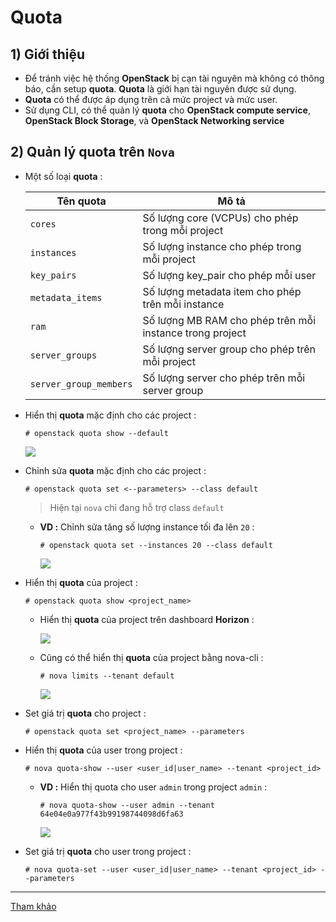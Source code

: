 # Quota
## **1) Giới thiệu**
- Để tránh việc hệ thống **OpenStack** bị cạn tài nguyên mà không có thông báo, cần setup **quota**. **Quota** là giới hạn tài nguyên được sử dụng. 
- **Quota** có thể được áp dụng trên cả mức project và mức user.
- Sử dụng CLI, có thể quản lý **quota** cho **OpenStack compute service**, **OpenStack Block Storage**, và **OpenStack Networking service**
## **2) Quản lý quota trên `Nova`**
- Một số loại **quota** :

    | Tên quota | Mô tả |
    |-----------|-------|
    | `cores` | Số lượng core (VCPUs) cho phép trong mỗi project |
    | `instances` | Số lượng instance cho phép trong mỗi project |
    | `key_pairs` | Số lượng key_pair cho phép mỗi user |
    | `metadata_items` | Số lượng metadata item cho phép trên mỗi instance |
    | `ram` | Số lượng MB RAM cho phép trên mỗi instance trong project |
    | `server_groups` | Số lượng server group cho phép trên mỗi project |
    | `server_group_members` | Số lượng server cho phép trên mỗi server group |

- Hiển thị **quota** mặc định cho các project :
    ```
    # openstack quota show --default
    ```
    <img src=https://i.imgur.com/CrasNqI.png>

- Chỉnh sửa **quota** mặc định cho các project :
    ```
    # openstack quota set <--parameters> --class default
    ```
    > Hiện tại `nova` chỉ đang hỗ trợ class `default`
    - **VD :** Chỉnh sửa tăng số lượng instance tối đa lên `20` :
        ```
        # openstack quota set --instances 20 --class default
        ```
        <img src=https://i.imgur.com/dzx9Z6q.png>

- Hiển thị **quota** của project :
    ```
    # openstack quota show <project_name>
    ```
    - Hiển thị **quota** của project trên dashboard **Horizon** :

        <img src=https://i.imgur.com/TdewxMR.png>

    - Cũng có thể hiển thị **quota** của project bằng nova-cli :
        ```
        # nova limits --tenant default
        ```
        <img src=https://i.imgur.com/pk3Rct5.png>
- Set giá trị **quota** cho project :
    ```
    # openstack quota set <project_name> --parameters
    ```
- Hiển thị **quota** của user trong project :
    ```
    # nova quota-show --user <user_id|user_name> --tenant <project_id>
    ```
    - **VD :** Hiển thị quota cho user `admin` trong project `admin` :
        ```
        # nova quota-show --user admin --tenant 64e04e0a977f43b99198744098d6fa63
        ```
        <img src=https://i.imgur.com/0jJmKrA.png>

- Set giá trị **quota** cho user trong project :
    ```
    # nova quota-set --user <user_id|user_name> --tenant <project_id> --parameters
    ```
-----------------------
[Tham khảo](https://docs.openstack.org/nova/train/admin/quotas.html)